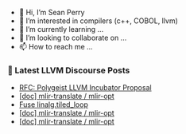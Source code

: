 - 👋 Hi, I’m Sean Perry
- 👀 I’m interested in compilers (c++, COBOL, llvm)
- 🌱 I’m currently learning ...
- 💞️ I’m looking to collaborate on ...
- 📫 How to reach me ...

<!---
s66perry/s66perry is a ✨ special ✨ repository because its `README.md` (this file) appears on your GitHub profile.
You can click the Preview link to take a look at your changes.
--->
### 📕 Latest LLVM Discourse Posts

<!-- DISCOURSE-LLVM:START -->
- [RFC: Polygeist LLVM Incubator Proposal](https://discourse.llvm.org/t/rfc-polygeist-llvm-incubator-proposal/60890/9)
- [[doc] mlir-translate / mlir-opt](https://discourse.llvm.org/t/doc-mlir-translate-mlir-opt/60751/19)
- [Fuse linalg.tiled_loop](https://discourse.llvm.org/t/fuse-linalg-tiled-loop/60687/3)
- [[doc] mlir-translate / mlir-opt](https://discourse.llvm.org/t/doc-mlir-translate-mlir-opt/60751/18)
- [[doc] mlir-translate / mlir-opt](https://discourse.llvm.org/t/doc-mlir-translate-mlir-opt/60751/17)
<!-- DISCOURSE-LLVM:END -->
